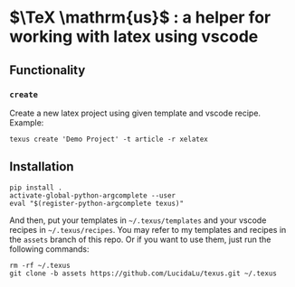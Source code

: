 # $\TeX \mathrm{us}$ : a helper for working with latex using vscode

## Functionality

### `create`
Create a new latex project using given template and vscode recipe. Example:
```
texus create 'Demo Project' -t article -r xelatex
```

## Installation
```
pip install .
activate-global-python-argcomplete --user
eval "$(register-python-argcomplete texus)"
```

And then, put your templates in `~/.texus/templates` and your vscode recipes in `~/.texus/recipes`. You may refer to my templates and recipes in the `assets` branch of this repo. Or if you want to use them, just run the following commands:
```
rm -rf ~/.texus
git clone -b assets https://github.com/LucidaLu/texus.git ~/.texus
```
